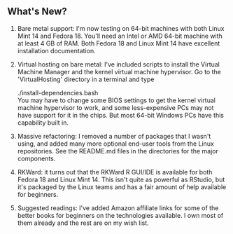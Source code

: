## What's New?

1. Bare metal support: I'm now testing on 64-bit machines with both Linux Mint 14 and Fedora 18. You'll need an Intel or AMD 64-bit machine with at least 4 GB of RAM. Both Fedora 18 and Linux Mint 14 have excellent installation documentation.
1. Virtual hosting on bare metal: I've included scripts to install the Virtual Machine Manager and the kernel virtual machine hypervisor. Go to the 'VirtualHosting' directory in a terminal and type

	./install-dependencies.bash<br>
You may have to change some BIOS settings to get the kernel virtual machine hypervisor to work, and some less-expensive PCs may not have support for it in the chips. But most 64-bit Windows PCs have this capability built in.
1. Massive refactoring: I removed a number of packages that I wasn't using, and added many more optional end-user tools from the Linux repositories. See the README.md files in the directories for the major components.
1. RKWard: it turns out that the RKWard R GUI/IDE is available for both Fedora 18 and Linux Mint 14. This isn't quite as powerful as RStudio, but it's packaged by the Linux teams and has a fair amount of help available for beginners.
1. Suggested readings: I've added Amazon affiliate links for some of the better books for beginners on the technologies available. I own most of them already and the rest are on my wish list.
